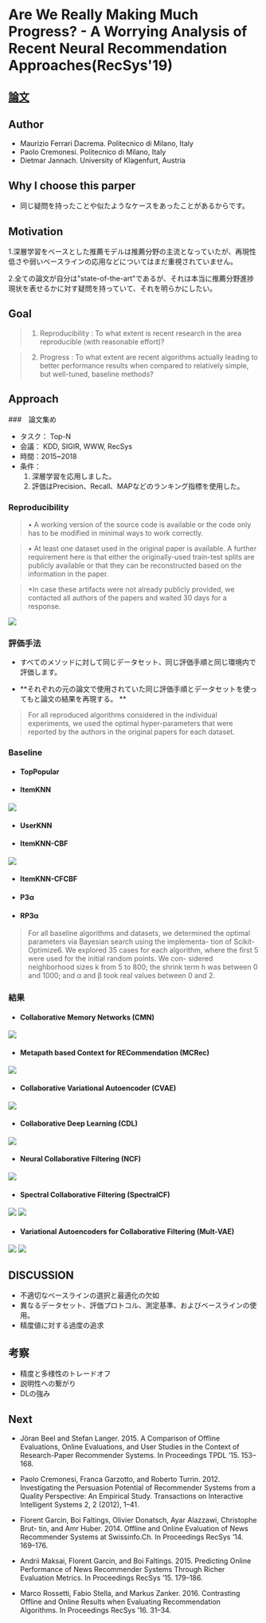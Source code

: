# Are We Really Making Much Progress? - A Worrying Analysis of Recent Neural Recommendation Approaches(RecSys'19) 

## [論文](https://arxiv.org/abs/1907.06902)

## Author
+ Maurizio Ferrari Dacrema. Politecnico di Milano, Italy
+ Paolo Cremonesi. Politecnico di Milano, Italy
+ Dietmar Jannach. University of Klagenfurt, Austria

## Why I choose this parper
+ 同じ疑問を持ったことや似たようなケースをあったことがあるからです。

## Motivation

1.深層学習をベースとした推薦モデルは推薦分野の主流となっていたが、再現性低さや弱いベースラインの応用などについてはまだ重視されていません。

2.全ての論文が自分は"state-of-the-art"であるが、それは本当に推薦分野進捗現状を表せるかに対す疑問を持っていて、それを明らかにしたい。

## Goal

>1. Reproducibility : To what extent is recent research in the area reproducible (with reasonable effort)?

>2. Progress : To what extent are recent algorithms actually leading to better performance results when compared to relatively simple, but well-tuned, baseline methods?

## Approach

###　論文集め
+ タスク： Top-N
+ 会議： KDD, SIGIR, WWW, RecSys
+ 時間：2015~2018
+ 条件：
    1. 深層学習を応用しました。
    2. 評価はPrecision、Recall、MAPなどのランキング指標を使用した。

### Reproducibility

>• A working version of the source code is available or the code
only has to be modified in minimal ways to work correctly.

>• At least one dataset used in the original paper is available. A
further requirement here is that either the originally-used
train-test splits are publicly available or that they can be
reconstructed based on the information in the paper.

>*In case these artifacts were not already publicly provided, we contacted all authors of the papers and waited 30 days for a response.

<img src="https://raw.githubusercontent.com/Boan2014/Warehouse/master/Other/Table%201.png" width=auto height=auto >

### 評価手法
+ すべてのメソッドに対して同じデータセット、同じ評価手順と同じ環境内で評価します。

+ **それぞれの元の論文で使用されていた同じ評価手順とデータセットを使ってもと論文の結果を再現する。
**

>For all reproduced algorithms considered in the individual experiments, we used the optimal hyper-parameters that were reported by the authors in the original papers for each dataset. 

### Baseline
+ #### TopPopular
+ #### ItemKNN
<img src="https://raw.githubusercontent.com/Boan2014/Warehouse/master/Other/ItemKNN.png" width=auto height=auto >

+ #### UserKNN

+ #### ItemKNN-CBF
<img src="https://raw.githubusercontent.com/Boan2014/Warehouse/master/Other/ItemKNN-CBF.png" width=auto height=auto >

+ #### ItemKNN-CFCBF

+ #### P3α

+ #### RP3α

>For all baseline algorithms and datasets, we determined the optimal parameters via Bayesian search using the implementa- tion of Scikit-Optimize6. We explored 35 cases for each algorithm, where the first 5 were used for the initial random points. We con- sidered neighborhood sizes k from 5 to 800; the shrink term h was between 0 and 1000; and α and β took real values between 0 and 2.

### 結果
+ #### Collaborative Memory Networks (CMN)
<img src="https://raw.githubusercontent.com/Boan2014/Warehouse/master/Other/CMN.png" width=auto height=auto >

+ #### Metapath based Context for RECommendation (MCRec)
<img src="https://raw.githubusercontent.com/Boan2014/Warehouse/master/Other/MCRec.png" width=auto height=auto >

+ #### Collaborative Variational Autoencoder (CVAE)
<img src="https://raw.githubusercontent.com/Boan2014/Warehouse/master/Other/CVAE.png" width=auto height=auto >

+ #### Collaborative Deep Learning (CDL)
<img src="https://raw.githubusercontent.com/Boan2014/Warehouse/master/Other/CDL.png" width=auto height=auto >

+ #### Neural Collaborative Filtering (NCF)
<img src="https://raw.githubusercontent.com/Boan2014/Warehouse/master/Other/NCF.png" width=auto height=auto >

+ #### Spectral Collaborative Filtering (SpectralCF)
<img src="https://raw.githubusercontent.com/Boan2014/Warehouse/master/Other/SpectralCF_1.png" width=auto height=auto >
<img src="https://raw.githubusercontent.com/Boan2014/Warehouse/master/Other/SpectralCF_2.png" width=auto height=auto >

+ #### Variational Autoencoders for Collaborative Filtering (Mult-VAE)
<img src="https://raw.githubusercontent.com/Boan2014/Warehouse/master/Other/Mult-VAE_1.png" width=auto height=auto >
<img src="https://raw.githubusercontent.com/Boan2014/Warehouse/master/Other/Mult-VAE_2.png" width=auto height=auto >

## DISCUSSION
+ 不適切なベースラインの選択と最適化の欠如
+ 異なるデータセット、評価プロトコル、測定基準、およびベースラインの使用。
+ 精度値に対する過度の追求

## 考察
+ 精度と多様性のトレードオフ
+ 説明性への繋がり
+ DLの強み

## Next
+ Jöran Beel and Stefan Langer. 2015. A Comparison of Offline Evaluations, Online Evaluations, and User Studies in the Context of Research-Paper Recommender Systems. In Proceedings TPDL ’15. 153–168.

+ Paolo Cremonesi, Franca Garzotto, and Roberto Turrin. 2012. Investigating the Persuasion Potential of Recommender Systems from a Quality Perspective: An Empirical Study. Transactions on Interactive Intelligent Systems 2, 2 (2012), 1–41.

+ Florent Garcin, Boi Faltings, Olivier Donatsch, Ayar Alazzawi, Christophe Brut- tin, and Amr Huber. 2014. Offline and Online Evaluation of News Recommender Systems at Swissinfo.Ch. In Proceedings RecSys ’14. 169–176.

+ Andrii Maksai, Florent Garcin, and Boi Faltings. 2015. Predicting Online Performance of News Recommender Systems Through Richer Evaluation Metrics. In Proceedings RecSys ’15. 179–186.

+ Marco Rossetti, Fabio Stella, and Markus Zanker. 2016. Contrasting Offline and Online Results when Evaluating Recommendation Algorithms. In Proceedings RecSys ’16. 31–34.
